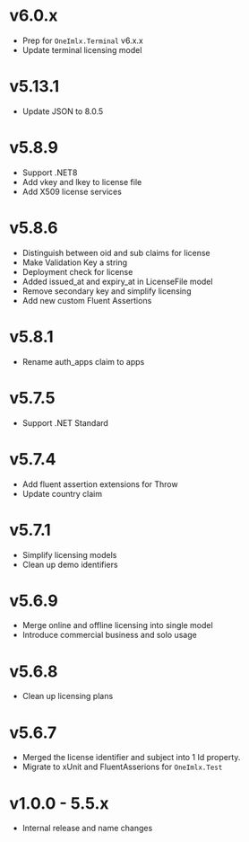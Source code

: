 # v6.0.x
- Prep for `OneImlx.Terminal` v6.x.x
- Update terminal licensing model

# v5.13.1
- Update JSON to 8.0.5

# v5.8.9
- Support .NET8
- Add vkey and lkey to license file
- Add X509 license services

# v5.8.6
- Distinguish between oid and sub claims for license
- Make Validation Key a string
- Deployment check for license
- Added issued_at and expiry_at in LicenseFile model
- Remove secondary key and simplify licensing
- Add new custom Fluent Assertions

# v5.8.1
- Rename auth_apps claim to apps

# v5.7.5
- Support .NET Standard

# v5.7.4
- Add fluent assertion extensions for Throw
- Update country claim

# v5.7.1
- Simplify licensing models
- Clean up demo identifiers

# v5.6.9
- Merge online and offline licensing into single model
- Introduce commercial business and solo usage

# v5.6.8
- Clean up licensing plans

# v5.6.7
- Merged the license identifier and subject into 1 Id property.
- Migrate to xUnit and FluentAsserions for `OneImlx.Test`

# v1.0.0 - 5.5.x
- Internal release and name changes
